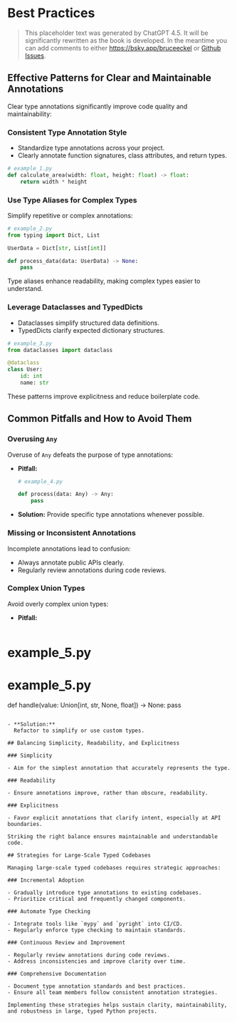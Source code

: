 # Best Practices

> This placeholder text was generated by ChatGPT 4.5.
> It will be significantly rewritten as the book is developed.
> In the meantime you can add comments to either <https://bsky.app/bruceeckel> or [Github Issues](https://github.com/ThinkingInTypes/ThinkingInTypes.github.io/issues).

## Effective Patterns for Clear and Maintainable Annotations

Clear type annotations significantly improve code quality and maintainability:

### Consistent Type Annotation Style

- Standardize type annotations across your project.
- Clearly annotate function signatures, class attributes, and return types.

```python
# example_1.py
def calculate_area(width: float, height: float) -> float:
    return width * height
```

### Use Type Aliases for Complex Types

Simplify repetitive or complex annotations:

```python
# example_2.py
from typing import Dict, List

UserData = Dict[str, List[int]]

def process_data(data: UserData) -> None:
    pass
```

Type aliases enhance readability, making complex types easier to understand.

### Leverage Dataclasses and TypedDicts

- Dataclasses simplify structured data definitions.
- TypedDicts clarify expected dictionary structures.

```python
# example_3.py
from dataclasses import dataclass

@dataclass
class User:
    id: int
    name: str
```

These patterns improve explicitness and reduce boilerplate code.

## Common Pitfalls and How to Avoid Them

### Overusing `Any`

Overuse of `Any` defeats the purpose of type annotations:

- **Pitfall:**

  ```python
  # example_4.py

  def process(data: Any) -> Any:
      pass
  
  ```

- **Solution:**
  Provide specific type annotations whenever possible.

### Missing or Inconsistent Annotations

Incomplete annotations lead to confusion:

- Always annotate public APIs clearly.
- Regularly review annotations during code reviews.

### Complex Union Types

Avoid overly complex union types:

- **Pitfall:**

  ```python

# example_5.py

# example_5.py

  def handle(value: Union[int, str, None, float]) -> None:
      pass
  
```

- **Solution:**
  Refactor to simplify or use custom types.

## Balancing Simplicity, Readability, and Explicitness

### Simplicity

- Aim for the simplest annotation that accurately represents the type.

### Readability

- Ensure annotations improve, rather than obscure, readability.

### Explicitness

- Favor explicit annotations that clarify intent, especially at API boundaries.

Striking the right balance ensures maintainable and understandable code.

## Strategies for Large-Scale Typed Codebases

Managing large-scale typed codebases requires strategic approaches:

### Incremental Adoption

- Gradually introduce type annotations to existing codebases.
- Prioritize critical and frequently changed components.

### Automate Type Checking

- Integrate tools like `mypy` and `pyright` into CI/CD.
- Regularly enforce type checking to maintain standards.

### Continuous Review and Improvement

- Regularly review annotations during code reviews.
- Address inconsistencies and improve clarity over time.

### Comprehensive Documentation

- Document type annotation standards and best practices.
- Ensure all team members follow consistent annotation strategies.

Implementing these strategies helps sustain clarity, maintainability, and robustness in large, typed Python projects.
